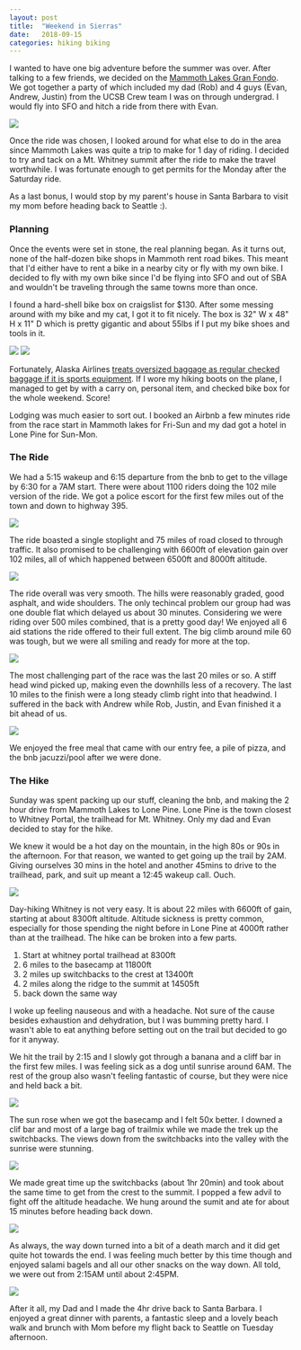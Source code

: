 ```yaml
---
layout: post
title:  "Weekend in Sierras"
date:   2018-09-15
categories: hiking biking
---
```


I wanted to have one big adventure before the summer was over.
After talking to a few friends, we decided on the [Mammoth Lakes Gran Fondo](https://www.fallcentury.org/). 
We got together a party of which included my dad (Rob) and 4 guys (Evan, Andrew, Justin) from the UCSB Crew team I was on through undergrad.
I would fly into SFO and hitch a ride from there with Evan.

![](/images/mammoth-gran-fondo-start-2.jpg)

Once the ride was chosen, I looked around for what else to do in the area since Mammoth Lakes was quite a trip to make for 1 day of riding.
I decided to try and tack on a Mt. Whitney summit after the ride to make the travel worthwhile. 
I was fortunate enough to get permits for the Monday after the Saturday ride.

As a last bonus, I would stop by my parent's house in Santa Barbara to visit my mom before heading back to Seattle :).

### Planning
Once the events were set in stone, the real planning began.
As it turns out, none of the half-dozen bike shops in Mammoth rent road bikes.
This meant that I'd either have to rent a bike in a nearby city or fly with my own bike.
I decided to fly with my own bike since I'd be flying into SFO and out of SBA and wouldn't be traveling through the same towns more than once.

I found a hard-shell bike box on craigslist for $130.
After some messing around with my bike and my cat, I got it to fit nicely.
The box is 32" W x 48" H x 11" D which is pretty gigantic and about 55lbs if I put my bike shoes and tools in it.

![](/images/bike-box-1.jpg)
![](/images/bike-box-2.jpg)

Fortunately, Alaska Airlines [treats oversized baggage as regular checked baggage if it is sports equipment](https://www.alaskaair.com/content/travel-info/baggage/special-baggage/traveling-with-sporting-equipment).
If I wore my hiking boots on the plane, I managed to get by with a carry on, personal item, and checked bike box for the whole weekend. 
Score!

Lodging was much easier to sort out.
I booked an Airbnb a few minutes ride from the race start in Mammoth lakes for Fri-Sun and my dad got a hotel in Lone Pine for Sun-Mon.

### The Ride
We had a 5:15 wakeup and 6:15 departure from the bnb to get to the village by 6:30 for a 7AM start.
There were about 1100 riders doing the 102 mile version of the ride.
We got a police escort for the first few miles out of the town and down to highway 395.

![](/images/mammoth-gran-fondo-start.jpg)

The ride boasted a single stoplight and 75 miles of road closed to through traffic.
It also promised to be challenging with 6600ft of elevation gain over 102 miles, all of which happened between 6500ft and 8000ft altitude. 

![](/images/mammoth-gran-fondo-ride-3.png)

The ride overall was very smooth.
The hills were reasonably graded, good asphalt, and wide shoulders.
The only techincal problem our group had was one double flat which delayed us about 30 minutes.
Considering we were riding over 500 miles combined, that is a pretty good day!
We enjoyed all 6 aid stations the ride offered to their full extent.
The big climb around mile 60 was tough, but we were all smiling and ready for more at the top.

![](/images/mammoth-gran-fondo-ride-2.jpg)

The most challenging part of the race was the last 20 miles or so.
A stiff head wind picked up, making even the downhills less of a recovery.
The last 10 miles to the finish were a long steady climb right into that headwind.
I suffered in the back with Andrew while Rob, Justin, and Evan finished it a bit ahead of us.

![](/images/mammoth-gran-fondo-ride-1.jpg)

We enjoyed the free meal that came with our entry fee, a pile of pizza, and the bnb jacuzzi/pool after we were done.

### The Hike
Sunday was spent packing up our stuff, cleaning the bnb, and making the 2 hour drive from Mammoth Lakes to Lone Pine.
Lone Pine is the town closest to Whitney Portal, the trailhead for Mt. Whitney.
Only my dad and Evan decided to stay for the hike.

We knew it would be a hot day on the mountain, in the high 80s or 90s in the afternoon.
For that reason, we wanted to get going up the trail by 2AM.
Giving ourselves 30 mins in the hotel and another 45mins to drive to the trailhead, park, and suit up meant a 12:45 wakeup call.
Ouch.

![](/images/whitney-5.png)

Day-hiking Whitney is not very easy.
It is about 22 miles with 6600ft of gain, starting at about 8300ft altitude.
Altitude sickness is pretty common, especially for those spending the night before in Lone Pine at 4000ft rather than at the trailhead. 
The hike can be broken into a few parts.
1. Start at whitney portal trailhead at 8300ft
2. 6 miles to the basecamp at 11800ft
3. 2 miles up switchbacks to the crest at 13400ft
4. 2 miles along the ridge to the summit at 14505ft
5. back down the same way

I woke up feeling nauseous and with a headache.
Not sure of the cause besides exhaustion and dehydration, but I was bumming pretty hard. 
I wasn't able to eat anything before setting out on the trail but decided to go for it anyway.

We hit the trail by 2:15 and I slowly got through a banana and a cliff bar in the first few miles.
I was feeling sick as a dog until sunrise around 6AM.
The rest of the group also wasn't feeling fantastic of course, but they were nice and held back a bit.

![](/images/whitney-1.jpg)

The sun rose when we got the basecamp and I felt 50x better.
I downed a clif bar and most of a large bag of trailmix while we made the trek up the switchbacks.
The views down from the switchbacks into the valley with the sunrise were stunning.

![](/images/whitney-2.jpg)

We made great time up the switchbacks (about 1hr 20min) and took about the same time to get from the crest to the summit.
I popped a few advil to fight off the altitude headache.
We hung around the sumit and ate for about 15 minutes before heading back down.

![](/images/whitney-3.jpg)

As always, the way down turned into a bit of a death march and it did get quite hot towards the end.
I was feeling much better by this time though and enjoyed salami bagels and all our other snacks on the way down.
All told, we were out from 2:15AM until about 2:45PM.

![](/images/whitney-4.jpg)

After it all, my Dad and I made the 4hr drive back to Santa Barbara.
I enjoyed a great dinner with parents, a fantastic sleep and a lovely beach walk and brunch with Mom before my flight back to Seattle on Tuesday afternoon.
